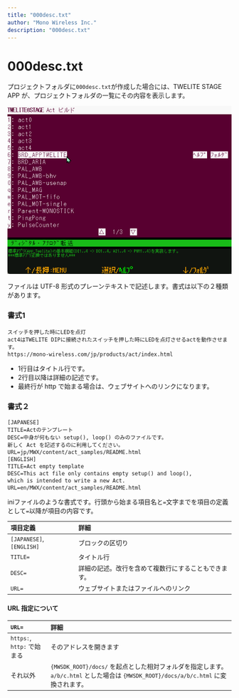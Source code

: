 ```yaml
---
title: "000desc.txt"
author: "Mono Wireless Inc."
description: "000desc.txt"
---
```

# 000desc.txt

プロジェクトフォルダに`000desc.txt`が作成した場合には、TWELITE STAGE APP が、プロジェクトフォルダの一覧にその内容を表示します。

![000desc.txtの表示例](../.gitbook/assets/img_fimprog_act_sel.png)

ファイルは UTF-8 形式のプレーンテキストで記述します。書式は以下の２種類があります。



### 書式1

```text
スイッチを押した時にLEDを点灯
act4はTWELITE DIPに接続されたスイッチを押した時にLEDを点灯させるactを動作させます。
https://mono-wireless.com/jp/products/act/index.html
```

* 1行目はタイトル行です。
* 2行目以降は詳細の記述です。
* 最終行が http で始まる場合は、ウェブサイトへのリンクになります。



### 書式２

```text
[JAPANESE]
TITLE=Actのテンプレート
DESC=中身が何もない setup(), loop() のみのファイルです。
新しく Act を記述するのに利用してください。
URL=jp/MWX/content/act_samples/README.html
[ENGLISH]
TITLE=Act empty template
DESC=This act file only contains empty setup() and loop(),
which is intended to write a new Act.
URL=en/MWX/content/act_samples/README.html
```

iniファイルのような書式です。行頭から始まる項目名と`=`文字までを項目の定義として`=`以降が項目の内容です。

| 項目定義 | 詳細 |
| :--- | :--- |
| `[JAPANESE]`, `[ENGLISH]` | ブロックの区切り |
| `TITLE=` | タイトル行 |
| `DESC=` | 詳細の記述。改行を含めて複数行にすることもできます。 |
| `URL=` | ウェブサイトまたはファイルへのリンク |

#### URL 指定について

| `URL=` | 詳細 |
| :--- | :--- |
| `https:`, `http:` で始まる | そのアドレスを開きます |
| それ以外 | `{MWSDK_ROOT}/docs/` を起点とした相対フォルダを指定します。`a/b/c.html` とした場合は `{MWSDK_ROOT}/docs/a/b/c.html` に変換されます。 |
